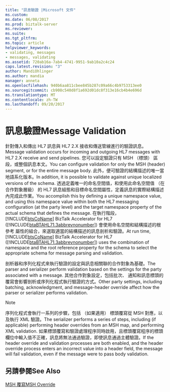 ```yaml
---
title: "訊息驗證 |Microsoft 文件"
ms.custom: 
ms.date: 06/08/2017
ms.prod: biztalk-server
ms.reviewer: 
ms.suite: 
ms.tgt_pltfrm: 
ms.topic: article
helpviewer_keywords:
- validating, messages
- messages, validating
ms.assetid: 720ab16a-7ab4-4741-9951-9ab10a2c4c24
caps.latest.revision: "3"
author: MandiOhlinger
ms.author: mandia
manager: anneta
ms.openlocfilehash: 940b6aa811cbee845b287c09a66c4b9753313ee0
ms.sourcegitcommit: cb908c540d8f1a692d01dc8f313e16cb4b4e696d
ms.translationtype: MT
ms.contentlocale: zh-TW
ms.lasthandoff: 09/20/2017
---
```

# <a name="message-validation"></a><span data-ttu-id="6e3c7-102">訊息驗證</span><span class="sxs-lookup"><span data-stu-id="6e3c7-102">Message Validation</span></span>
<span data-ttu-id="6e3c7-103">針對傳入和傳出 HL7 訊息與 HL7 2.X 接收和傳送管線進行的驗證訊息。</span><span class="sxs-lookup"><span data-stu-id="6e3c7-103">Message validation occurs for incoming and outgoing HL7 messages with HL7 2.X receive and send pipelines.</span></span> <span data-ttu-id="6e3c7-104">您可以設定驗證只有 MSH （標頭） 區段，或整個訊息本文。</span><span class="sxs-lookup"><span data-stu-id="6e3c7-104">You can configure validation for only the MSH (header) segment, or for the entire message body.</span></span> <span data-ttu-id="6e3c7-105">此外，便可驗證的結構描述的唯一當地語系化版本。</span><span class="sxs-lookup"><span data-stu-id="6e3c7-105">In addition, it is possible to validate against unique localized versions of the schema.</span></span> <span data-ttu-id="6e3c7-106">透過定義唯一的命名空間值，和使用此命名空間值 （在合作對象層級） 的 HL7 訊息組態和目標命名空間屬性，定義訊息的實際結構描述內完成此作業。</span><span class="sxs-lookup"><span data-stu-id="6e3c7-106">You accomplish this by defining a unique namespace value, and using this namespace value within both the HL7 messaging configuration (at the party level) and the target namespace property of the actual schema that defines the message.</span></span> <span data-ttu-id="6e3c7-107">在執行階段， [!INCLUDE[btsCoName](../../includes/btsconame-md.md)] BizTalk Accelerator for HL7 ([!INCLUDE[btaBTAHL71.3abbrevnonumber](../../includes/btabtahl71-3abbrevnonumber-md.md)]) 會使用命名空間和結構描述的根參考 屬性的組合，來選取適當的結構描述的訊息剖析和驗證。</span><span class="sxs-lookup"><span data-stu-id="6e3c7-107">At run time, [!INCLUDE[btsCoName](../../includes/btsconame-md.md)] BizTalk Accelerator for HL7 ([!INCLUDE[btaBTAHL71.3abbrevnonumber](../../includes/btabtahl71-3abbrevnonumber-md.md)]) uses the combination of namespace and the root reference property for the schema to select the appropriate schema for message parsing and validation.</span></span>  
  
 <span data-ttu-id="6e3c7-108">剖析器和序列化程式來執行驗證的設定與訊息相關聯的合作對象為基礎。</span><span class="sxs-lookup"><span data-stu-id="6e3c7-108">The parser and serializer perform validation based on the settings for the party associated with a message.</span></span> <span data-ttu-id="6e3c7-109">其他合作對象設定，包括批次、 通知和訊息標頭的覆寫會影響剖析或序列化程式執行驗證的方式。</span><span class="sxs-lookup"><span data-stu-id="6e3c7-109">Other party settings, including batching, acknowledgment, and message-header override affect how the parser or serializer performs validation.</span></span>  
  
> [!NOTE]
>  <span data-ttu-id="6e3c7-110">序列化程式會執行一系列的步驟，包括 （如果適用） 標頭覆寫從 MSH 對應，以及執行 XML 驗證。</span><span class="sxs-lookup"><span data-stu-id="6e3c7-110">The serializer performs a series of steps, including (if applicable) performing header overrides from an MSH map, and performing XML validation.</span></span> <span data-ttu-id="6e3c7-111">如果標頭覆寫和驗證處理程序同時啟用，且標頭覆寫程序的標頭欄位中輸入值不正確，訊息將無法通過驗證，即使訊息通過主體驗證。</span><span class="sxs-lookup"><span data-stu-id="6e3c7-111">If the header override and validation processes are both enabled, and the header override process enters an incorrect value into a header field, the message will fail validation, even if the message were to pass body validation.</span></span>  
  
## <a name="see-also"></a><span data-ttu-id="6e3c7-112">另請參閱</span><span class="sxs-lookup"><span data-stu-id="6e3c7-112">See Also</span></span>  
 [<span data-ttu-id="6e3c7-113">MSH 覆寫</span><span class="sxs-lookup"><span data-stu-id="6e3c7-113">MSH Override</span></span>](../../adapters-and-accelerators/accelerator-hl7/msh-override.md)